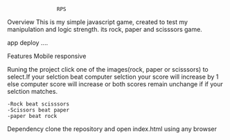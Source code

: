                     RPS

Overview
    This is my simple javascript game, created to test my
manipulation and logic strength. its rock, paper and scisssors 
game.

app deploy .... 

Features
    Mobile responsive
    
Runing the project
    click one of the images(rock, paper or scisssors) to select.If 
your selction beat computer selction your score will increase by 1
else computer score will increase or both scores remain unchange if
if your selction matches.

    -Rock beat scisssors
    -Scissors beat paper
    -paper beat rock
    
    
Dependency
    clone the repository and open index.html
using any browser
